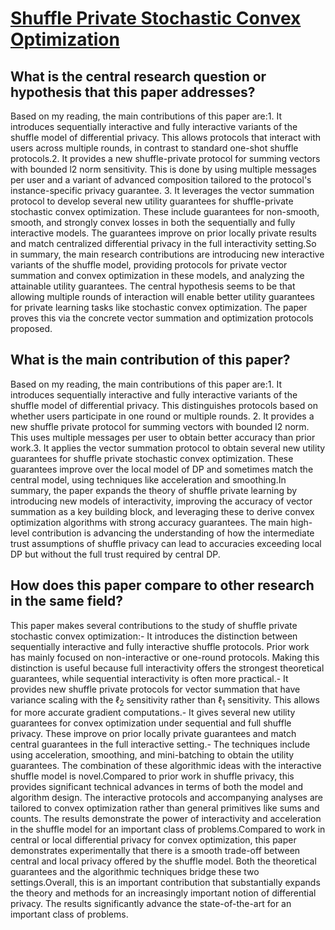 # [Shuffle Private Stochastic Convex Optimization](https://arxiv.org/abs/2106.09805)

## What is the central research question or hypothesis that this paper addresses?

Based on my reading, the main contributions of this paper are:1. It introduces sequentially interactive and fully interactive variants of the shuffle model of differential privacy. This allows protocols that interact with users across multiple rounds, in contrast to standard one-shot shuffle protocols.2. It provides a new shuffle-private protocol for summing vectors with bounded l2 norm sensitivity. This is done by using multiple messages per user and a variant of advanced composition tailored to the protocol's instance-specific privacy guarantee. 3. It leverages the vector summation protocol to develop several new utility guarantees for shuffle-private stochastic convex optimization. These include guarantees for non-smooth, smooth, and strongly convex losses in both the sequentially and fully interactive models. The guarantees improve on prior locally private results and match centralized differential privacy in the full interactivity setting.So in summary, the main research contributions are introducing new interactive variants of the shuffle model, providing protocols for private vector summation and convex optimization in these models, and analyzing the attainable utility guarantees. The central hypothesis seems to be that allowing multiple rounds of interaction will enable better utility guarantees for private learning tasks like stochastic convex optimization. The paper proves this via the concrete vector summation and optimization protocols proposed.


## What is the main contribution of this paper?

Based on my reading, the main contributions of this paper are:1. It introduces sequentially interactive and fully interactive variants of the shuffle model of differential privacy. This distinguishes protocols based on whether users participate in one round or multiple rounds. 2. It provides a new shuffle private protocol for summing vectors with bounded l2 norm. This uses multiple messages per user to obtain better accuracy than prior work.3. It applies the vector summation protocol to obtain several new utility guarantees for shuffle private stochastic convex optimization. These guarantees improve over the local model of DP and sometimes match the central model, using techniques like acceleration and smoothing.In summary, the paper expands the theory of shuffle private learning by introducing new models of interactivity, improving the accuracy of vector summation as a key building block, and leveraging these to derive convex optimization algorithms with strong accuracy guarantees. The main high-level contribution is advancing the understanding of how the intermediate trust assumptions of shuffle privacy can lead to accuracies exceeding local DP but without the full trust required by central DP.


## How does this paper compare to other research in the same field?

This paper makes several contributions to the study of shuffle private stochastic convex optimization:- It introduces the distinction between sequentially interactive and fully interactive shuffle protocols. Prior work has mainly focused on non-interactive or one-round protocols. Making this distinction is useful because full interactivity offers the strongest theoretical guarantees, while sequential interactivity is often more practical.- It provides new shuffle private protocols for vector summation that have variance scaling with the $\ell_2$ sensitivity rather than $\ell_1$ sensitivity. This allows for more accurate gradient computations.- It gives several new utility guarantees for convex optimization under sequential and full shuffle privacy. These improve on prior locally private guarantees and match central guarantees in the full interactive setting.- The techniques include using acceleration, smoothing, and mini-batching to obtain the utility guarantees. The combination of these algorithmic ideas with the interactive shuffle model is novel.Compared to prior work in shuffle privacy, this provides significant technical advances in terms of both the model and algorithm design. The interactive protocols and accompanying analyses are tailored to convex optimization rather than general primitives like sums and counts. The results demonstrate the power of interactivity and acceleration in the shuffle model for an important class of problems.Compared to work in central or local differential privacy for convex optimization, this paper demonstrates experimentally that there is a smooth trade-off between central and local privacy offered by the shuffle model. Both the theoretical guarantees and the algorithmic techniques bridge these two settings.Overall, this is an important contribution that substantially expands the theory and methods for an increasingly important notion of differential privacy. The results significantly advance the state-of-the-art for an important class of problems.
